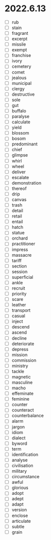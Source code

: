 # 2022.6.13
- [ ] rub
- [ ] stain
- [ ] fragrant
- [ ] excerpt
- [ ] missile
- [ ] exempt
- [ ] franchise
- [ ] ivory
- [ ] cemetery
- [ ] comet
- [ ] jealous
- [ ] municipal
- [ ] clergy
- [ ] destructive
- [ ] sole
- [ ] gut
- [ ] buffalo
- [ ] paralyse
- [ ] calculate
- [ ] yield
- [ ] blossom
- [ ] bosom
- [ ] predominant
- [ ] chief
- [ ] glimpse
- [ ] whirl
- [ ] wheel
- [ ] deliver
- [ ] escalate
- [ ] demonstration
- [ ] thereof
- [ ] drip
- [ ] canvas
- [ ] trash
- [ ] detail
- [ ] retail
- [ ] entail
- [ ] hatch
- [ ] statue
- [ ] orchard
- [ ] practitioner
- [ ] impress
- [ ] massacre
- [ ] tariff
- [ ] section
- [ ] session
- [ ] superficial
- [ ] ankle
- [ ] recruit
- [ ] priority
- [ ] scare
- [ ] leather
- [ ] transport
- [ ] casual
- [ ] inject
- [ ] descend
- [ ] ascend
- [ ] decline
- [ ] deteriorate
- [ ] depress
- [ ] mission
- [ ] commission
- [ ] ministry
- [ ] tackle
- [ ] magnetic
- [ ] masculine
- [ ] macho
- [ ] effeminate
- [ ] feminine
- [ ] counter
- [ ] counteract
- [ ] counterbalance
- [ ] alarm
- [ ] jargon
- [ ] idiom
- [ ] dialect
- [ ] byword
- [ ] term
- [ ] identification
- [ ] analyse
- [ ] civilisation
- [ ] military
- [ ] circumstance
- [ ] awful
- [ ] glorious
- [ ] adopt
- [ ] adept
- [ ] adapt
- [ ] version
- [ ] enclose
- [ ] articulate
- [ ] subtle
- [ ] grain
